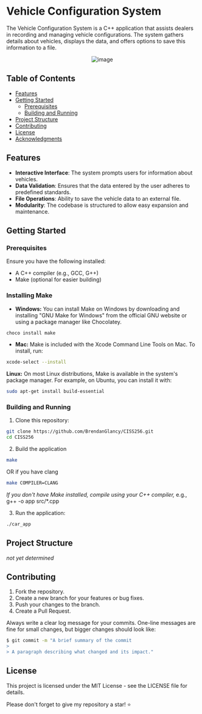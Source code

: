 
# Vehicle Configuration System

The Vehicle Configuration System is a C++ application that assists dealers in recording and managing vehicle configurations. The system gathers details about vehicles, displays the data, and offers options to save this information to a file.

<p align="center">
  <img src="https://github.com/BrendanGlancy/CISS256/assets/61941978/3d13fe7f-2d95-4e04-a7ec-ee42a16c8968" alt="image"/>
</p>

## Table of Contents

- [Features](#features)
- [Getting Started](#getting-started)
  - [Prerequisites](#prerequisites)
  - [Building and Running](#building-and-running)
- [Project Structure](#project-structure)
- [Contributing](#contributing)
- [License](#license)
- [Acknowledgments](#acknowledgments)

## Features

- **Interactive Interface**: The system prompts users for information about vehicles.
- **Data Validation**: Ensures that the data entered by the user adheres to predefined standards.
- **File Operations**: Ability to save the vehicle data to an external file.
- **Modularity**: The codebase is structured to allow easy expansion and maintenance.

## Getting Started

### Prerequisites

Ensure you have the following installed:
- A C++ compiler (e.g., GCC, G++)
- Make (optional for easier building)

### Installing Make

- **Windows:** You can install Make on Windows by downloading and installing "GNU Make for Windows" from the official GNU website or using a package manager like Chocolatey.

```powershell
choco install make
```


- **Mac:** Make is included with the Xcode Command Line Tools on Mac. To install, run:

```bash
xcode-select --install
```
**Linux:** On most Linux distributions, Make is available in the system's package manager. For example, on Ubuntu, you can install it with:

```bash
sudo apt-get install build-essential
```

### Building and Running

1. Clone this repository:

```bash
git clone https://github.com/BrendanGlancy/CISS256.git
cd CISS256
```

2. Build the application

```bash
make
```

OR if you have clang

```bash
make COMPILER=CLANG
```

*If you don't have Make installed, compile using your C++ compiler,* e.g., g++ -o app src/*.cpp

3. Run the application:

```bash
./car_app   
```

## Project Structure

*not yet determined*

## Contributing
1. Fork the repository.
2. Create a new branch for your features or bug fixes.
3. Push your changes to the branch.
4. Create a Pull Request.

Always write a clear log message for your commits. One-line messages are fine for small changes, but bigger changes should look like:

```zsh
$ git commit -m "A brief summary of the commit
> 
> A paragraph describing what changed and its impact."
```

## License 

This project is licensed under the MIT License - see the LICENSE file for details.

<footer>Please don't forget to give my repository a star! ⭐️</footer>
